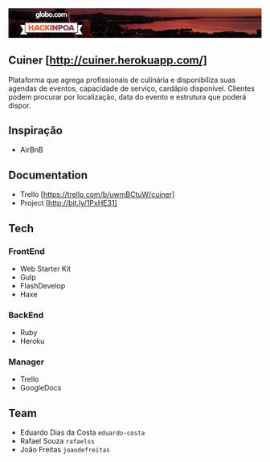 <img alt="HackinPoa - 04/2014" src="https://github.com/rafaelss/hackinpoa-cuiner/raw/master/design/misc/header-hackinpoa.jpg" />

## Cuiner [http://cuiner.herokuapp.com/]

Plataforma que agrega profissionais de culinária e disponibiliza suas agendas de eventos, capacidade de serviço, cardápio disponível. Clientes podem procurar por localização, data do evento e estrutura que poderá dispor.

## Inspiração
 * AirBnB
 
## Documentation
 * Trello [https://trello.com/b/uwmBCtuW/cuiner]
 * Project [http://bit.ly/1PxHE31]

## Tech

### FrontEnd
 * Web Starter Kit
 * Gulp
 * FlashDevelop
 * Haxe

### BackEnd
  * Ruby
  * Heroku
  
### Manager
 * Trello
 * GoogleDocs
	 
## Team

 * Eduardo Dias da Costa `eduardo-costa`
 * Rafael Souza `rafaelss`
 * João Freitas `joaodefreitas`

